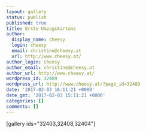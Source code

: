 ```yaml
---
layout: gallery
status: publish
published: true
title: Erste Umzugskartons
author:
  display_name: cheesy
  login: cheesy
  email: christine@cheesy.at
  url: http://www.cheesy.at/
author_login: cheesy
author_email: christine@cheesy.at
author_url: http://www.cheesy.at/
wordpress_id: 32489
wordpress_url: http://www.cheesy.at/?page_id=32489
date: '2017-02-03 16:11:21 +0000'
date_gmt: '2017-02-03 15:11:21 +0000'
categories: []
comments: []
---
```

[gallery ids="32403,32408,32404"]
